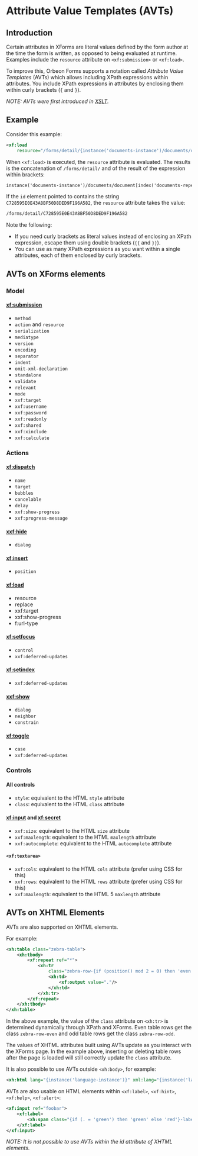 # Attribute Value Templates (AVTs)

<!-- toc -->

## Introduction

Certain attributes in XForms are literal values defined by the form author at the time the form is written, as opposed to being evaluated at runtime. Examples include the `resource` attribute on `<xf:submission>` or `<xf:load>`.

To improve this, Orbeon Forms supports a notation called _Attribute Value Templates_ (AVTs) which allows including XPath expressions within attributes. You include XPath expressions in attributes by enclosing them within curly brackets (`{` and `}`).

_NOTE: AVTs were first introduced in [XSLT][1]._

## Example

Consider this example:

```xml
<xf:load
    resource="/forms/detail/{instance('documents-instance')/documents/document[index('documents-repeat')]/id}"/>
```

When `<xf:load>` is executed, the `resource` attribute is evaluated. The results is the concatenation of `/forms/detail/` and of the result of the expression within brackets:

```xml
instance('documents-instance')/documents/document[index('documents-repeat')]/id
```

If the `id` element pointed to contains the string `C728595E0E43A8BF50D8DED9F196A582`, the `resource` attribute takes the value:

```xml
/forms/detail/C728595E0E43A8BF50D8DED9F196A582
```

Note the following:

* If you need curly brackets as literal values instead of enclosing an XPath expression, escape them using double brackets (`{{` and `}}`).
* You can use as many XPath expressions as you want within a single attributes, each of them enclosed by curly brackets.

## AVTs on XForms elements

### Model

#### <xf:submission>

* `method`
* `action` and `resource`
* `serialization`
* `mediatype`
* `version`
* `encoding`
* `separator`
* `indent`
* `omit-xml-declaration`
* `standalone`
* `validate`
* `relevant`
* `mode`
* `xxf:target`
* `xxf:username`
* `xxf:password`
* `xxf:readonly`
* `xxf:shared`
* `xxf:xinclude`
* `xxf:calculate`

### Actions

#### <xf:dispatch>

* `name`
* `target`
* `bubbles`
* `cancelable`
* `delay`
* `xxf:show-progress`
* `xxf:progress-message`

#### <xxf:hide>

* `dialog`

#### <xf:insert>

* `position`

#### <xf:load>

* resource
* replace
* xxf:target
* xxf:show-progress
* f:url-type

#### <xf:setfocus>

* `control`
* `xxf:deferred-updates`

#### <xf:setindex>

* `xxf:deferred-updates`

#### <xxf:show>

* `dialog`
* `neighbor`
* `constrain`

#### <xf:toggle>

* `case`
* `xxf:deferred-updates`

### Controls

#### All controls

* `style`: equivalent to the HTML `style` attribute
* `class`: equivalent to the HTML `class` attribute

#### <xf:input> and <xf:secret>

* `xxf:size`: equivalent to the HTML `size` attribute
* `xxf:maxlength`: equivalent to the HTML `maxlength` attribute
* `xxf:autocomplete`: equivalent to the HTML `autocomplete` attribute

#### `<xf:textarea>`

* `xxf:cols`: equivalent to the HTML `cols` attribute (prefer using CSS for this)
* `xxf:rows`: equivalent to the HTML `rows` attribute (prefer using CSS for this)
* `xxf:maxlength`: equivalent to the HTML 5 `maxlength` attribute

## AVTs on XHTML Elements

AVTs are also supported on XHTML elements. 

For example:

```xml
<xh:table class="zebra-table">
    <xh:tbody>
        <xf:repeat ref="*">
            <xh:tr
                class="zebra-row-{if (position() mod 2 = 0) then 'even' else 'odd'}">
                <xh:td>
                    <xf:output value="."/>
                </xh:td>
            </xh:tr>
        </xf:repeat>
    </xh:tbody>
</xh:table>
```

In the above example, the value of the `class` attribute on `<xh:tr>` is determined dynamically through XPath and XForms. Even table rows get the class `zebra-row-even` and odd table rows get the class `zebra-row-odd`.

The values of XHTML attributes built using AVTs update as you interact with the XForms page. In the example above, inserting or deleting table rows after the page is loaded will still correctly update the `class` attribute.

It is also possible to use AVTs outside `<xh:body>`, for example:

```xml
<xh:html lang="{instance('language-instance')}" xml:lang="{instance('language-instance')}">...</xh:html>
```

AVTs are also usable on HTML elements within `<xf:label>`, `<xf:hint>`, `<xf:help>`, `<xf:alert>`:

```xml
<xf:input ref="foobar">
    <xf:label>
        <xh:span class="{if (. = 'green') then 'green' else 'red'}-label">Inverted label</xh:span>
    </xf:label>
</xf:input>
``` 

_NOTE: It is not possible to use AVTs within the id attribute of XHTML elements._  

[1]: http://www.w3.org/TR/xslt20/
